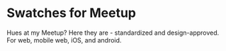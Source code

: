 # Swatches for Meetup

Hues at my Meetup? Here they are - standardized and design-approved. For web, mobile web, iOS, and android.
